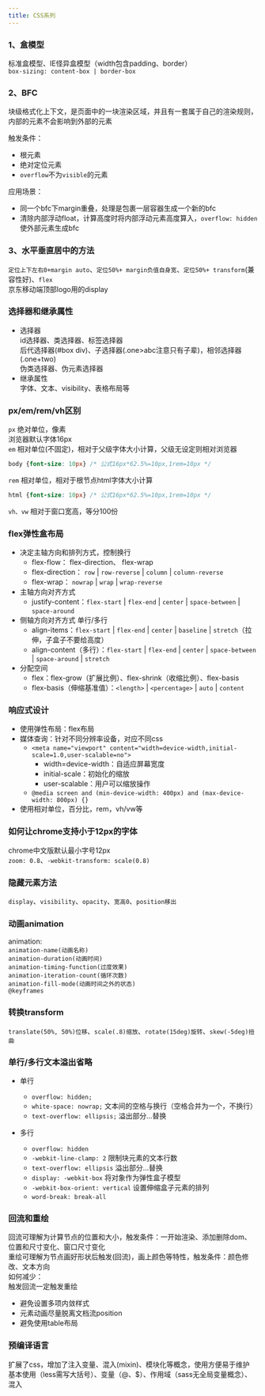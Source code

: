```yaml
---
title: CSS系列
---
```


### 1、盒模型
标准盒模型、IE怪异盒模型（width包含padding、border）   
```box-sizing: content-box | border-box```

### 2、BFC
块级格式化上下文，是页面中的一块渲染区域，并且有一套属于自己的渲染规则，内部的元素不会影响到外部的元素

触发条件：
* 根元素
* 绝对定位元素
* ```overflow```不为```visible```的元素

应用场景：
* 同一个bfc下margin重叠，处理是包裹一层容器生成一个新的bfc
* 清除内部浮动float，计算高度时将内部浮动元素高度算入，```overflow: hidden```使外部元素生成bfc

### 3、水平垂直居中的方法
```定位上下左右0+margin auto```、```定位50%+ margin负值自身宽```、```定位50%+ transform```(兼容性好)、```flex```   
京东移动端顶部logo用的display


### 选择器和继承属性
- 选择器   
id选择器、类选择器、标签选择器   
后代选择器(#box div)、子选择器(.one>abc注意只有子辈)，相邻选择器(.one+two)   
伪类选择器、伪元素选择器
- 继承属性   
字体、文本、visibility、表格布局等

### px/em/rem/vh区别
```px``` 绝对单位，像素   
浏览器默认字体16px   
```em``` 相对单位(不固定)，相对于父级字体大小计算，父级无设定则相对浏览器   
```css
body {font-size: 10px} /* 公式16px*62.5%=10px,1rem=10px */
```
```rem``` 相对单位，相对于根节点html字体大小计算   
```css
html {font-size: 10px} /* 公式16px*62.5%=10px,1rem=10px */
```
```vh、vw``` 相对于窗口宽高，等分100份

### flex弹性盒布局
* 决定主轴方向和排列方式，控制换行
  * flex-flow： flex-direction、 flex-wrap
  * flex-direction： ```row``` | ```row-reverse``` | ```column``` | ```column-reverse```
  * flex-wrap： ```nowrap``` | ```wrap``` | ```wrap-reverse```
* 主轴方向对齐方式
  * justify-content：```flex-start``` | ```flex-end``` | ```center``` | ```space-between``` | ```space-around```
* 侧轴方向对齐方式 单行/多行
  * align-items：```flex-start``` | ```flex-end``` | ```center``` | ```baseline``` | ```stretch```（拉伸，子盒子不要给高度）
  * align-content（多行）：```flex-start``` | ```flex-end``` | ```center``` | ```space-between``` | ```space-around``` | ```stretch```
* 分配空间
  * flex：flex-grow（扩展比例）、flex-shrink（收缩比例）、flex-basis
  * flex-basis（伸缩基准值）：```<length>``` | ```<percentage>``` | ```auto``` | ```content```

### 响应式设计
* 使用弹性布局：flex布局
* 媒体查询：针对不同分辨率设备，对应不同css
  * ```<meta name="viewport" content="width=device-width,initial-scale=1.0,user-scalable=no">```
    * width=device-width：自适应屏幕宽度
    * initial-scale：初始化的缩放
    * user-scalable：用户可以缩放操作
  * ```@media screen and (min-device-width: 400px) and (max-device-width: 800px) {}```
* 使用相对单位，百分比，rem，vh/vw等

### 如何让chrome支持小于12px的字体
chrome中文版默认最小字号12px   
```zoom: 0.8```、```-webkit-transform: scale(0.8)```

### 隐藏元素方法
```display```、```visibility```、```opacity```、```宽高0```、```position移出```

### 动画animation
animation:   
```animation-name(动画名称)```   
```animation-duration(动画时间)```   
```animation-timing-function(过度效果)```   
```animation-iteration-count(循环次数)```   
```animation-fill-mode(动画时间之外的状态)```   
```@keyframes```

### 转换transform
```translate(50%, 50%)位移```、```scale(.8)缩放```、```rotate(15deg)旋转```、```skew(-5deg)扭曲```

### 单行/多行文本溢出省略
* 单行
  * ```overflow: hidden;```
  * ```white-space: nowrap;```  文本间的空格与换行（空格合并为一个，不换行）
  * ```text-overflow: ellipsis;```  溢出部分...替换

* 多行
  * ```overflow: hidden```
  * ```-webkit-line-clamp: 2``` 限制块元素的文本行数
  * ```text-overflow: ellipsis``` 溢出部分...替换
  * ```display: -webkit-box``` 将对象作为弹性盒子模型
  * ```-webkit-box-orient: vertical``` 设置伸缩盒子元素的排列
  * ```word-break: break-all```

### 回流和重绘
回流可理解为计算节点的位置和大小，触发条件：一开始渲染、添加删除dom、位置和尺寸变化、窗口尺寸变化   
重绘可理解为节点画好形状后触发(回流)，画上颜色等特性，触发条件：颜色修改、文本方向   
如何减少：   
触发回流一定触发重绘   
* 避免设置多项内敛样式
* 元素动画尽量脱离文档流position
* 避免使用table布局

### 预编译语言
扩展了css，增加了注入变量、混入(mixin)、模块化等概念，使用方便易于维护   
基本使用（less需写大括号）、变量（@、$）、作用域（sass无全局变量概念）、混入
